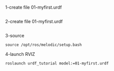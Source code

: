 

1-create file 01-myfirst.urdf
```

```

2-create file 01-myfirst.urdf
```

```

3-source
```
source /opt/ros/melodic/setup.bash
```

4-launch RVIZ
```
roslaunch urdf_tutorial model:=01-myfirst.urdf
```

